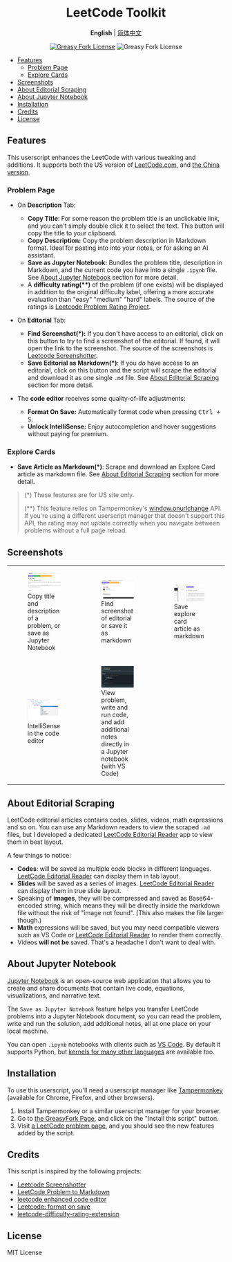 <div align="center" width="100%">

# LeetCode Toolkit <!-- omit from toc -->

**English** | [简体中文](/README-ZH.md)

<a href="https://greasyfork.org/en/scripts/532158"><img alt="Greasy Fork License" src="https://img.shields.io/greasyfork/v/532158"></a>
![Greasy Fork License](https://img.shields.io/greasyfork/l/532158)

</div>

- [Features](#features)
  - [Problem Page](#problem-page)
  - [Explore Cards](#explore-cards)
- [Screenshots](#screenshots)
- [About Editorial Scraping](#about-editorial-scraping)
- [About Jupyter Notebook](#about-jupyter-notebook)
- [Installation](#installation)
- [Credits](#credits)
- [License](#license)

## Features

This userscript enhances the LeetCode with various tweaking and additions. It supports both the US version of [LeetCode.com](https://leetcode.com), and [the China version](https://leetcode.cn).

### Problem Page

- On **Description** Tab:
    - **Copy Title**: For some reason the problem title is an unclickable link, and you can't simply double click it to select the text. This button will copy the title to your clipboard.
    - **Copy Description:** Copy the problem description in Markdown format. Ideal for pasting into into your notes, or for asking an AI assistant.
    - **Save as Jupyter Notebook:** Bundles the problem title, description in Markdown, and the current code you have into a single `.ipynb` file. See [About Jupyter Notebook](#about-jupyter-notebook) section for more detail.
    - A **difficulty rating(\*\*)** of the problem (if one exists) will be displayed in addition to the original difficulty label, offering a more accurate evaluation than "easy" "medium" "hard" labels. The source of the ratings is [Leetcode Problem Rating Project](https://github.com/zerotrac/leetcode_problem_rating).

- On **Editorial** Tab:
    - **Find Screenshot(\*):** If you don't have access to an editorial, click on this button to try to find a screenshot of the editorial. If found, it will open the link to the screenshot. The source of the screenshots is [Leetcode Screenshotter](https://github.com/akhilkammila/leetcode-screenshotter).
    - **Save Editorial as Markdown(\*)**: If you _do_ have access to an editorial, click on this button and the script will scrape the editorial and download it as one single `.md` file. See [About Editorial Scraping](#about-editorial-scraping) section for more detail.

- The **code editor** receives some quality-of-life adjustments:
    - **Format On Save:** Automatically format code when pressing <kbd>Ctrl + S</kbd>.
    - **Unlock IntelliSense:** Enjoy autocompletion and hover suggestions without paying for premium.

### Explore Cards

- **Save Article as Markdown(\*)**: Scrape and download an Explore Card article as markdown file. See [About Editorial Scraping](#about-editorial-scraping) section for more detail.

> (\*) These features are for US site only.
>
> (\*\*) This feature relies on Tampermonkey's [window.onurlchange](https://www.tampermonkey.net/documentation.php#api:window.onurlchange) API. If you're using a different userscript manager that doesn't support this API, the rating may not update correctly when you navigate between problems without a full page reload.

## Screenshots

<table>
    <tr>
        <td>
            <figure>
                <img src="assets/screenshot-1.png" />
                <figcaption>Copy title and description of a problem, or save as Jupyter Notebook</figcaption>
            </figure>
        </td>
        <td>
            <figure>
                <img src="assets/screenshot-2.png" />
                <figcaption>Find screenshot of editorial or save it as markdown</figcaption>
            </figure>
        </td>
        <td>
            <figure>
                <img src="assets/screenshot-5.png" />
                <figcaption>Save explore card article as markdown</figcaption>
            </figure>
        </td>
    </tr>
    <tr>
        <td>
            <figure>
                <img src="assets/screenshot-4.png" />
                <figcaption>IntelliSense in the code editor</figcaption>
            </figure>
        </td>
        <td>
            <figure>
                <img src="assets/screenshot-3.png" />
                <figcaption>
                    View problem, write and run code, and add additional notes directly in a Jupyter notebook (with VS Code)
                </figcaption>
            </figure>
        </td>
    </tr>
</table>

## About Editorial Scraping

LeetCode editorial articles contains codes, slides, videos, math expressions and so on. You can use any Markdown readers to view the scraped `.md` files, but I developed a dedicated [LeetCode Editorial Reader](https://leetcode-editorial-reader.vercel.app/) app to view them in best layout.

A few things to notice:

- **Codes**: will be saved as multiple code blocks in different languages. [LeetCode Editorial Reader](https://leetcode-editorial-reader.vercel.app/) can display them in tab layout.
- **Slides** will be saved as a series of images. [LeetCode Editorial Reader](https://leetcode-editorial-reader.vercel.app/) can display them in true slide layout.
- Speaking of **images**, they will be compressed and saved as Base64-encoded string, which means they will be directly inside the markdown file without the risk of "image not found". (This also makes the file larger though.)
- **Math** expressions will be saved, but you may need compatible viewers such as VS Code or [LeetCode Editorial Reader](https://leetcode-editorial-reader.vercel.app/) to render them correctly.
- Videos **will not be** saved. That's a headache I don't want to deal with.

## About Jupyter Notebook

[Jupyter Notebook](https://jupyter-notebook.readthedocs.io/en/latest/) is an open-source web application that allows you to create and share documents that contain live code, equations, visualizations, and narrative text.

The `Save as Jupyter Notebook` feature helps you transfer LeetCode problems into a Jupyter Notebook document, so you can read the problem, write and run the solution, add additional notes, all at one place on your local machine.

You can open `.ipynb` notebooks with clients such as [VS Code](https://code.visualstudio.com/docs/datascience/jupyter-notebooks). By default it supports Python, but [kernels for many other languages](https://github.com/jupyter/jupyter/wiki/Jupyter-kernels) are available too.

## Installation

To use this userscript, you'll need a userscript manager like [Tampermonkey](https://www.tampermonkey.net/) (available for Chrome, Firefox, and other browsers).

1. Install Tampermonkey or a similar userscript manager for your browser.
2. Go to [the GreasyFork Page](https://greasyfork.org/en/scripts/532158), and click on the "Install this script" button.
3. Visit [a LeetCode problem page](https://leetcode.com/problems/two-sum/), and you should see the new features added by the script.

## Credits

This script is inspired by the following projects:

- [Leetcode Screenshotter](https://github.com/akhilkammila/leetcode-screenshotter)
- [LeetCode Problem to Markdown](https://greasyfork.org/en/scripts/448601)
- [leetcode enhanced code editor](https://greasyfork.org/en/scripts/502740-leetcode-enhanced-code-editor)
- [Leetcode: format on save](https://greasyfork.org/en/scripts/481927-leetcode-format-on-save)
- [leetcode-difficulty-rating-extension](https://github.com/boenshao/leetcode-difficulty-rating-extension)

## License

MIT License
